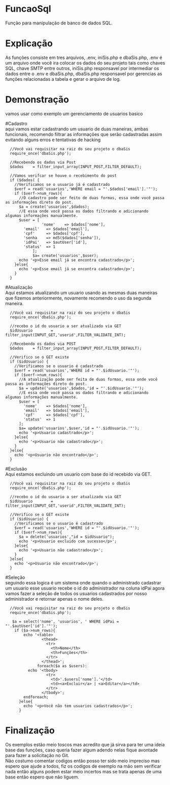# FuncaoSql
Função para manipulação de banco de dados SQL.
# Explicação
As funções consiste em tres arquivos, .env, iniSis.php e dbaSis.php, .env é um arquivo onde você ira colocar os dados do seu projeto tais como chaves SQL, chave SMTP entre outros, iniSis.php responsavel por intermediar os dados entre o .env e dbaSis.php, dbaSis.php responsavel por gerencias as funções relacionadas a tabela e gerar o arquivo de log.

# Demonstração
  vamos usar como exemplo um gerenciamento de usuarios basico

  #Cadastro<br>
     aqui vamos estar cadastrando um usuario de duas maneiras, ambas funcionais, recomendo filtrar as informações que serão cadastradas assim evitando alguns erros e tentativas de hacking
```
  //Você vai requisitar na raiz do seu projeto o dbaSis
  require_once('dbaSis.php');
  
  //Recebendo os dados via Post
  $dados 	= filter_input_array(INPUT_POST,FILTER_DEFAULT);
  
  //Vamos verifcar se houve o recebimento do post
  if ($dados( {
    //Verificamos se o usuario já é cadastrado
    $verf = read('usuarios','WHERE email = "'.$dados['email'].'"');
    if ($verf->num_rows){
      //O cadastro pode ser feito de duas formas, essa onde você passa as informações direto do post.
      $a = create('usuarios',$dados);
      //E essa onde você passa os dados filtrando e adicionando algumas informações manualmente.
      $user = [
				'nome'    => $dados['nome'],
        'email'   => $dados['email'],
        'cpf'     => $dados['cpf'],
        'senha    => md5($dados['senha']),
        'idPai'   => $autUser['id'],
        'status'  => 1
			];
			$a= create('usuarios',$user);
      echo '<p>Esse email já se encontra cadastrado</p>';
    }else{
      echo '<p>Esse email já se encontra cadastrado</p>';
    }
  }
```
  #Atualização<br>
  Aqui estamos atualizando um usuario usando as mesmas duas maneiras que fizemos anteriormente, novamente recomendo o uso da segunda maneira.
```
  //Você vai requisitar na raiz do seu projeto o dbaSis
  require_once('dbaSis.php');
  
  //recebo o id do usuario a ser atualizado via GET
  $idUsuario 		= filter_input(INPUT_GET,'userid',FILTER_VALIDATE_INT);
  
  //Recebendo os dados via POST
  $dados 	= filter_input_array(INPUT_POST,FILTER_DEFAULT);

  //Verifico se o GET existe
  if ($idUsuario) {
    //Verificamos se o usuario é cadastrado
    $verf = read('usuarios','WHERE id = "'.$idUsuario.'"');
    if ($verf->num_rows){
      //A atualização pode ser feita de duas formas, essa onde você passa as informações direto do post.
      $a = update('usuarios',$dados,'id = "'.$idUsuario.'"');
      //E essa onde você passa os dados filtrando e adicionando algumas informações manualmente.
      $user = [
        'nome'    => $dados['nome'],
        'email'   => $dados['email'],
        'cpf'     => $dados['cpf'],
        'status'  => 1
      ];
      $a= update('usuarios',$user,'id = "'.$idUsuario.'"');
      echo '<p>Usuario cadastrado</p>';
    }else{
      echo '<p>Usuario não cadastrado</p>';
    }
  }else{
    echo '<p>Usuario não encontrado</p>';
  }
```
  #Exclusão<br>
  Aqui estamos excluindo um usuario com base do id recebido via GET.
```
  //Você vai requisitar na raiz do seu projeto o dbaSis
  require_once('dbaSis.php');
  
  //recebo o id do usuario a ser atualizado via GET
  $idUsuario 		= filter_input(INPUT_GET,'userid',FILTER_VALIDATE_INT);

  //Verifico se o GET existe
  if ($idUsuario) {
    //Verificamos se o usuario é cadastrado
    $verf = read('usuarios','WHERE id = "'.$idUsuario.'"');
    if ($verf->num_rows){
      $a = delete('usuarios',"id = $idUsuario");
      echo '<p>Usuario excluido com sucesso</p>';
    }else{
      echo '<p>Usuario não cadastrado</p>';
    }
  }else{
    echo '<p>Usuario não encontrado</p>';
  }
```
  #Seleção<br>
    seguindo essa logica é um sistema onde quando o administrado cadastrar um usuario esse usuario recebe o id do administrador na coluna idPai
      agora vamos fazer a seleção de todos os usuarios cadastrados por nosso administrador e retornar apenas o nome deles.
```
  //Você vai requisitar na raiz do seu projeto o dbaSis
  require_once('dbaSis.php');

   $a = select('nome', 'usuarios', ' WHERE idPai = "'.$autUser['id'].'"');
    if ($a->num_rows){
        echo '<table>
                <thead>
                  <tr>
                    <th>Nome</th>
                    <th>Funções</th>
                  </tr>
                </thead>';
			  foreach($a as $users):
          echo '<tbody>
                  <tr>
                    <td>'.$users['nome'].'</td>
                    <td><a>Excluir</a> | <a>Editar</a></td>
                  </tr>
                </tbody>';
        endforeach;
      }else{
        echo '<p>Você não tem usuarios cadastrados</p>';
      }
```
# Finalização
   Os exemplos estão meio toscos mas acredito que já sirva para ter uma ideia base das funções, caso queria fazer algum adendo nelas fique avontade para fazer a solicitação no Git.<br>
   Não costumo comentar codigos então posso ter sido meio impreciso mas espero que ajude a todos, fiz os codigos de exemplo na mão sem verificar nada então alguns podem estar meio incertos mas se trata apenas de uma base então espero que não liguem.
